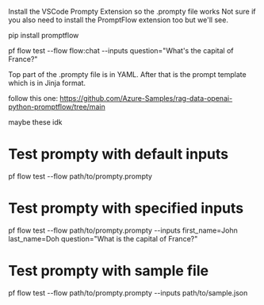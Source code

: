 Install the VSCode Prompty Extension so the .prompty file works
Not sure if you also need to install the PromptFlow extension too but we'll see.

pip install promptflow

pf flow test --flow flow:chat --inputs question="What's the capital of France?"

Top part of the .prompty file is in YAML. After that is the prompt template which is in Jinja format.


follow this one:
https://github.com/Azure-Samples/rag-data-openai-python-promptflow/tree/main


maybe these idk
# Test prompty with default inputs
pf flow test --flow path/to/prompty.prompty

# Test prompty with specified inputs
pf flow test --flow path/to/prompty.prompty --inputs first_name=John last_name=Doh question="What is the capital of France?"

# Test prompty with sample file
pf flow test --flow path/to/prompty.prompty --inputs path/to/sample.json